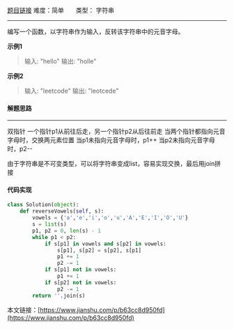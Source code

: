  [题目链接](https://leetcode-cn.com/problems/reverse-vowels-of-a-string/)
难度：简单          &nbsp;&nbsp;&nbsp;&nbsp;&nbsp;&nbsp;类型：  字符串
***
 编写一个函数，以字符串作为输入，反转该字符串中的元音字母。

 
**示例1**
> 输入: "hello"
输出: "holle"

**示例2**
>输入: "leetcode"
输出: "leotcede"

#### 解题思路
***
双指针
一个指针p1从前往后走，另一个指针p2从后往前走
当两个指针都指向元音字母时，交换两元素位置
当p1未指向元音字母时，p1++
当p2未指向元音字母时，p2--

由于字符串是不可变类型，可以将字符串变成list，容易实现交换，最后用join拼接


#### 代码实现
```python
class Solution(object):
    def reverseVowels(self, s):
        vowels = {'a','e','i','o','u','A','E','I','O','U'}
        s = list(s)
        p1, p2 = 0, len(s) - 1
        while p1 < p2:
            if s[p1] in vowels and s[p2] in vowels:
                s[p1], s[p2] = s[p2], s[p1]
                p1 += 1
                p2 -= 1
            if s[p1] not in vowels:
                p1 += 1
            if s[p2] not in vowels:
                p2 -= 1
        return ''.join(s)

```

本文链接：[https://www.jianshu.com/p/b63cc8d950fd](https://www.jianshu.com/p/b63cc8d950fd)
